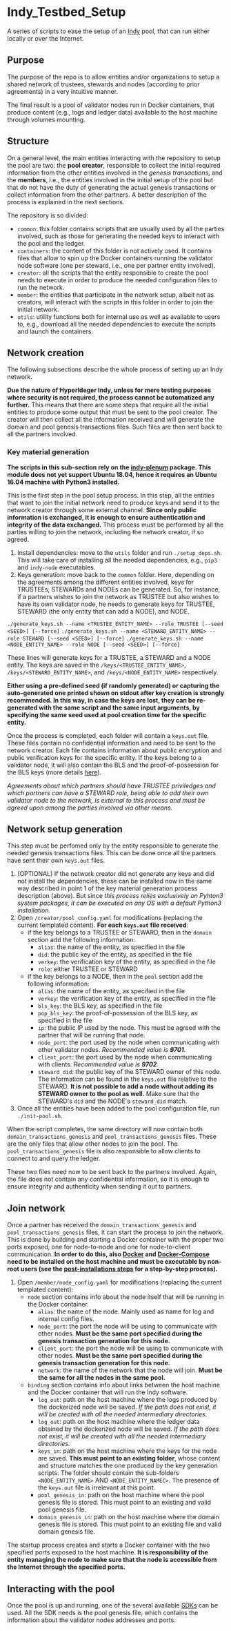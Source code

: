 # Indy_Testbed_Setup

A series of scripts to ease the setup of an [Indy](https://www.hyperledger.org/projects/hyperledger-indy) pool, that can run either locally or over the Internet.

## Purpose

The purpose of the repo is to allow entities and/or organizations to setup a shared network of trustees, stewards and nodes (according to prior agreements) in a very intuitive manner.

The final result is a pool of validator nodes run in Docker containers, that produce content (e.g., logs and ledger data) available to the host machine through volumes mounting.

## Structure

On a general level, the main entities interacting with the repository to setup the pool are two: the **pool creator**, responsible to collect the initial required information from the other entities involved in the _genesis transactions_, and the **members**, i.e., the entities involved in the initial setup of the pool but that do not have the duty of generating the actual genesis transactions or collect information from the other partners. A better description of the process is explained in the next sections.

The repository is so divided:

- `common`: this folder contains scripts that are usually used by all the parties involved, such as those for generating the needed keys to interact with the pool and the ledger.
- `containers`: the content of this folder is not actively used. It contains files that allow to spin up the Docker containers running the validator node software (one per steward, i.e., one per partner entity involved).
- `creator`: all the scripts that the entity responsible to create the pool needs to execute in order to produce the needed configuration files to run the network.
- `member`: the entities that participate in the network setup, albeit not as creators, will interact with the scripts in this folder in order to join the initial network.
- `utils`: utility functions both for internal use as well as available to users to, e.g., download all the needed dependencies to execute the scripts and launch the containers.

## Network creation

The following subsections describe the whole process of setting up an Indy network.

**Due the nature of Hyperldeger Indy, unless for mere testing purposes where security is not required, the process cannot be automatized any further.** This means that there are some steps that require all the initial entities to produce some output that must be sent to the pool creator. The creator will then collect all the information received and will generate the domain and pool genesis transactions files. Such files are then sent back to all the partners involved.

### Key material generation

**The scripts in this sub-section rely on the [indy-plenum](https://github.com/hyperledger/indy-plenum) package. This module does not yet support Ubuntu 18.04, hence it requires an Ubuntu 16.04 machine with Python3 installed.**

This is the first step in the pool setup process. In this step, all the entities that want to join the initial network need to produce keys and send it to the network creator through some external channel. **Since only public information is exchanged, it is enough to ensure authentication and integrity of the data exchanged.** This process must be performed by all the parties willing to join the network, including the network creator, if so agreed.

1. Install dependencies: move to the `utils` folder and run `./setup_deps.sh`. This will take care of installing all the needed dependencies, e.g., `pip3` and `indy-node` executables.
2. Keys generation: move back to the `common` folder. Here, depending on the agreements among the different entities involved, keys for TRUSTEEs, STEWARDs and NODEs can be generated. So, for instance, if a partners wishes to join the network as TRUSTEE but also wishes to have its own validator node, he needs to generate keys for TRUSTEE, STEWARD (the only entity that can add a NODE), and NODE.

`./generate_keys.sh --name <TRUSTEE_ENTITY_NAME> --role TRUSTEE [--seed <SEED>] [--force]`
`./generate_keys.sh --name <STEWARD_ENTITY_NAME> --role STEWARD [--seed <SEED>] [--force]`
`./generate_keys.sh --name <NODE_ENTITY_NAME> --role NODE [--seed <SEED>] [--force]`

These lines will generate keys for a TRUSTEE, a STEWARD and a NODE entity. The keys are saved in the `/keys/<TRUSTEE_ENTITY_NAME>`, `/keys/<STEWARD_ENTITY_NAME>`, and `/keys/<NODE_ENTITY_NAME>` respectively.

**Either using a pre-defined seed (if randomly generated) or capturing the auto-generated one printed shown on stdout after key creation is strongly recommended. In this way, in case the keys are lost, they can be re-generated with the same script and the same input arguments, by specifying the same seed used at pool creation time for the specific entity.**

Once the process is completed, each folder will contain a `keys.out` file. These files contain no confidential information and need to be sent to the network creator. Each file contains information about public encryption and public verification keys for the specific entity. If the keys belong to a validator node, it will also contain the BLS and the proof-of-possession for the BLS keys (more details [here](https://en.wikipedia.org/wiki/Boneh%E2%80%93Lynn%E2%80%93Shacham)).

_Agreements about which partners should have TRUSTEE priviledges and which partners can have a STEWARD role, being able to add their own validator node to the network, is external to this process and must be agreed upon among the parties involved via other means._

## Network setup generation

This step must be perfomed only by the entity responsible to generate the needed genesis transactions files. This can be done once all the partners have sent their own `keys.out` files.

1. (OPTIONAL) If the network creator did not generate any keys and did not install the dependencies, these can be installed now in the same way described in point 1 of the key material generation process description (above). But since _this process relies exclusively on Pyhton3 system packages, it can be executed on any OS with a default Python3 installation._
2. Open `/creator/pool_config.yaml` for modifications (replacing the current templated content). **For each `keys.out` file received**:
    - if the key belongs to a TRUSTEE or STEWARD, then in the `domain` section add the following information:
        - `alias`: the name of the entity, as specified in the file
        - `did`: the public key of the entity, as specified in the file
        - `verkey`: the verification key of the entity, as specified in the file
        - `role`: either TRUSTEE or STEWARD
    - if the key belongs to a NODE, then in the `pool` section add the following information:
        - `alias`: the name of the entity, as specified in the file
        - `verkey`: the verification key of the entity, as specified in the file
        - `bls_key`: the BLS key, as specified in the file
        - `pop_bls_key`: the proof-of-possession of the BLS key, as specified in the file
        - `ip`: the public IP used by the node. This must be agreed with the partner that will be running that node.
        - `node_port`: the port used by the node when communicating with other validator nodes. _Recommended value is **9701**._
        - `client_port`: the port used by the node when communicating with clients. _Recommended value is **9702**._
        - `steward_did`: the public key of the STEWARD owner of this node. The information can be found in the `keys.out` file relative to the STEWARD. **It is not possible to add a node without adding its STEWARD owner to the pool as well.** Make sure that the STEWARD's `did` and the NODE's `steward_did` match.
3. Once all the entities have been added to the pool configuration file, run `./init-pool.sh`.

When the script completes, the same directory will now contain both `domain_transactions_genesis` and `pool_transactions_genesis` files. These are the only files that allow other nodes to join the pool. The `pool_transactions_genesis` file is also responsible to allow clients to connect to and query the ledger.

These two files need now to be sent back to the partners involved. Again, the file does not contain any confidential information, so it is enough to ensure integrity and authenticity when sending it out to partners.

## Join network

Once a partner has received the `domain_transactions_genesis` and `pool_transactions_genesis` files, it can start the process to join the network. This is done by building and starting a Docker container with the proper two ports exposed, one for node-to-node and one for node-to-client communication. **In order to do this, also [Docker](https://docs.docker.com/install/linux/docker-ce/ubuntu/) and [Docker-Compose](https://docs.docker.com/compose/install/) need to be installed on the host machine and must be executable by non-root users (see the [post-installations steps](https://docs.docker.com/install/linux/linux-postinstall/) for a step-by-step process).**

1. Open `/member/node_config.yaml` for modifications (replacing the current templated content):
    - `node` section contains info about the node itself that will be running in the Docker container.
        - `alias`: the name of the node. Mainly used as name for log and internal config files.
        - `node_port`: the port the node will be using to communicate with other nodes. **Must be the same port specified during the genesis transaction generation for this node.**
        - `client_port`: the port the node will be using to communicate with other nodes. **Must be the same port specified during the genesis transaction generation for this node.**
        - `network`: the name of the network that the node will join. **Must be the same for all the nodes in the same pool.**
    - `binding` section contains info about links between the host machine and the Docker container that will run the Indy software.
        - `log_out`: path on the host machine where the logs produced by the dockerized node will be saved. _If the path does not exist, it will be created with all the needed intermediary directories._
        - `log_out`: path on the host machine where the ledger data obtained by the dockerized node will be saved. _If the path does not exist, it will be created with all the needed intermediary directories._
        - `keys_in`: path on the host machine where the keys for the node are saved. **This must point to an existing folder**, whose content and structure matches the one produced by the key generation scripts. The folder should contain the sub-folders `<NODE_ENTITY_NAME>` AND `<NODE_ENTITY_NAME`_`C`_`>`. The presence of the `keys.out` file is irrelevant at this point.
        - `pool_genesis_in`:  path on the host machine where the pool genesis file is 
        stored. This must point to an existing and valid pool genesis file.
        - `domain_genesis_in`:  path on the host machine where the domain genesis file is stored. This must point to an existing file and valid domain genesis file.

The startup process creates and starts a Docker container with the two specified ports exposed to the host machine. **It is responsibility of the entity managing the node to make sure that the node is accessible from the Internet through the specified ports.**

## Interacting with the pool

Once the pool is up and running, one of the several available [SDKs](https://github.com/hyperledger/indy-sdk) can be used. All the SDK needs is the pool genesis file, which contains the information about the validator nodes addresses and ports.
